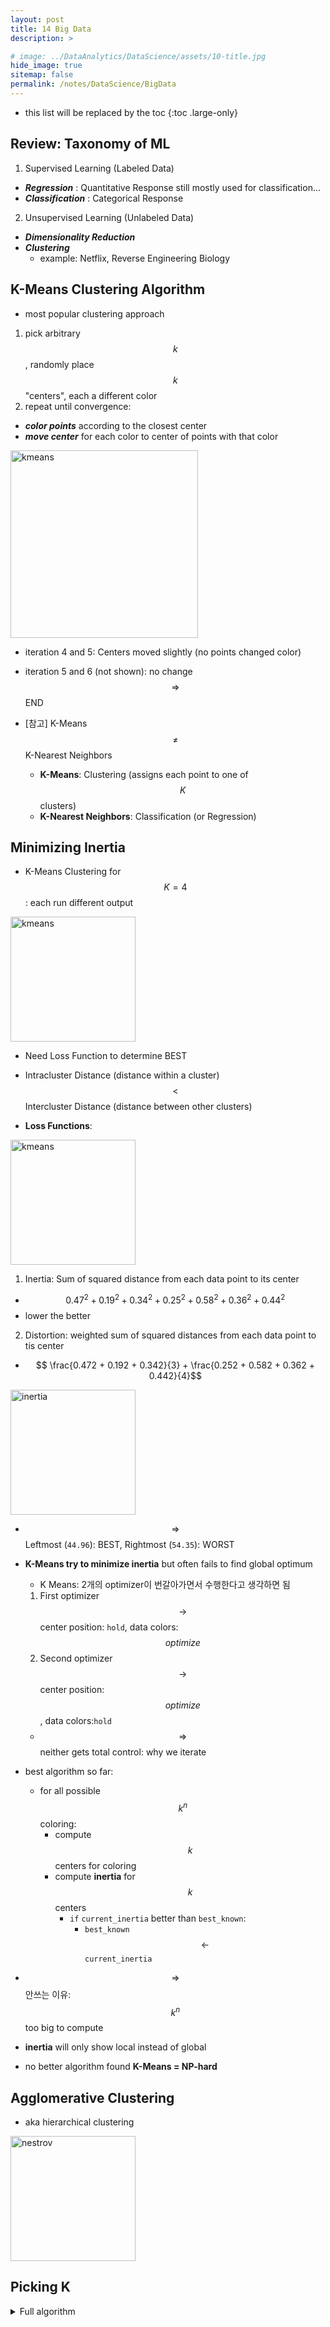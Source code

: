 ```yaml
---
layout: post
title: 14 Big Data
description: >

# image: ../DataAnalytics/DataScience/assets/10-title.jpg
hide_image: true
sitemap: false
permalink: /notes/DataScience/BigData
---
```


- this list will be replaced by the toc
{:toc .large-only}

## Review: Taxonomy of ML
1. Supervised Learning (Labeled Data)
  - **_Regression_** : Quantitative Response <fade>still mostly used for classification...</fade>
  - **_Classification_** : Categorical Response

2. <cb>Unsupervised Learning</cb> (Unlabeled Data)
  - **_Dimensionality Reduction_**
  - **_Clustering_**
    - example: Netflix, Reverse Engineering Biology

## K-Means Clustering Algorithm
- most popular clustering approach
1. pick arbitrary $$k$$, randomly place $$k$$ "centers", each a different color
2. repeat until convergence:
  - ***color points*** according to the closest center
  - ***move center*** for each color to center of points with that color

<img src="../DataAnalytics/DataScience/assets/13-kmeans.gif" alt="kmeans" style="height: 300px; width: auto;"/>

- iteration 4 and 5: Centers moved slightly (no points changed color)
- iteration 5 and 6 (not shown): no change $$\Rightarrow$$ END

- [참고] K-Means $$\neq$$ K-Nearest Neighbors
  - **K-Means**: Clustering (assigns each point to one of $$K$$ clusters)
  - **K-Nearest Neighbors**: Classification (or Regression)

## Minimizing Inertia
- K-Means Clustering for $$K=4$$ : each run different output
<img src="../DataAnalytics/DataScience/assets/13-kmeanss.png" alt="kmeans" style="height: 200px; width: auto;"/>

- Need Loss Function to determine BEST

- Intracluster Distance (distance within a cluster) $$<$$ Intercluster Distance (distance between other clusters)


- **Loss Functions**:

<img src="../DataAnalytics/DataScience/assets/13-example.png" alt="kmeans" style="height: 200px; width: auto;"/>

1. <cb>Inertia</cb>: Sum of squared distance from each data point to its center
  - $$0.47^2 + 0.19^2+0.34^2 + 0.25^2 + 0.58^2 + 0.36^2 + 0.44^2$$ $$$$
  - lower the better 
2. <cb>Distortion</cb>: weighted sum of squared distances from each data point to tis center
  - $$ \frac{0.472 + 0.192 + 0.342}{3} + \frac{0.252 + 0.582 + 0.362 + 0.442}{4}$$ $$$$

<img src="../DataAnalytics/DataScience/assets/13-inertia.png" alt="inertia" style="height: 200px; width: auto;"/>

- $$\Rightarrow$$ Leftmost (`44.96`): BEST, Rightmost (`54.35`): WORST
- **K-Means try to minimize inertia** but often fails to find global optimum
  - K Means: 2개의 optimizer이 번갈아가면서 수행한다고 생각하면 됨
  1. First optimizer $$\rightarrow$$ center position: `hold`, data colors: $$optimize$$
  2. Second optimizer $$\rightarrow$$ center position:  $$optimize$$, data colors:`hold`
  - $$\Rightarrow$$ neither gets total control: why we iterate

- best algorithm so far: 
  - for all possible $$k^n$$ coloring:
    - compute $$k$$ centers for coloring
    - compute **inertia** for $$k$$ centers
      - `if` `current_inertia` better than `best_known`: 
        - `best_known` $$\leftarrow$$ `current_inertia`
- $$\Rightarrow$$ 안쓰는 이유: $$k^n$$ too big to compute
- **inertia** will only show local instead of global
- no better algorithm found **K-Means = NP-hard**

## Agglomerative Clustering
- aka hierarchical clustering 

<img src="../DataAnalytics/DataScience/assets/11-noise.png" alt="nestrov" style="height: 200px; width: auto;"/>

## Picking K


<details>
  <summary>Full algorithm</summary>
  <div markdown="1">

  <img src="../DataAnalytics/DataScience/assets/11-noise.png" alt="nestrov" style="height: 200px; width: auto;"/>
</div></details>
